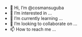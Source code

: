 - 👋 Hi, I’m @cosmansuguba
- 👀 I’m interested in ...
- 🌱 I’m currently learning ...
- 💞️ I’m looking to collaborate on ...
- 📫 How to reach me ...

<!---
cosmansuguba/cosmansuguba is a ✨ special ✨ repository because its `README.md` (this file) appears on your GitHub profile.
You can click the Preview link to take a look at your changes.
--->
